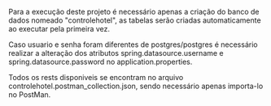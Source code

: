 Para a execução deste projeto é necessário apenas a criação do banco de dados nomeado "controlehotel", as tabelas serão criadas automaticamente ao executar pela primeira vez.

Caso usuario e senha foram diferentes de postgres/postgres é necessário realizar a alteração dos atributos spring.datasource.username e spring.datasource.password no application.properties.

Todos os rests disponiveis se encontram no arquivo controlehotel.postman_collection.json, sendo necessário apenas importa-lo no PostMan.